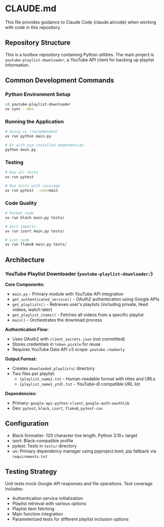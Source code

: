 # CLAUDE.md

This file provides guidance to Claude Code (claude.ai/code) when working with code in this repository.

## Repository Structure

This is a toolbox repository containing Python utilities. The main project is `youtube-playlist-downloader`, a YouTube API client for backing up playlist information.

## Common Development Commands

### Python Environment Setup
```bash
cd youtube-playlist-downloader
uv sync --dev
```

### Running the Application
```bash
# Using uv (recommended)
uv run python main.py

# Or with pip-installed dependencies
python main.py
```

### Testing
```bash
# Run all tests
uv run pytest

# Run tests with coverage
uv run pytest --cov=main
```

### Code Quality
```bash
# Format code
uv run black main.py tests/

# Sort imports
uv run isort main.py tests/

# Lint code
uv run flake8 main.py tests/
```

## Architecture

### YouTube Playlist Downloader (`youtube-playlist-downloader/`)

**Core Components:**
- `main.py` - Primary module with YouTube API integration
- `get_authenticated_service()` - OAuth2 authentication using Google APIs
- `get_playlists()` - Retrieves user's playlists (including private, liked videos, watch later)
- `get_playlist_items()` - Fetches all videos from a specific playlist
- `main()` - Orchestrates the download process

**Authentication Flow:**
- Uses OAuth2 with `client_secrets.json` (not committed)
- Stores credentials in `token.pickle` for reuse
- Requires YouTube Data API v3 scope: `youtube.readonly`

**Output Format:**
- Creates `downloaded_playlists/` directory
- Two files per playlist:
  - `{playlist_name}.txt` - Human-readable format with titles and URLs
  - `{playlist_name}_ytdl.txt` - YouTube-dl compatible URL list

**Dependencies:**
- Primary: `google-api-python-client`, `google-auth-oauthlib`
- Dev: `pytest`, `black`, `isort`, `flake8`, `pytest-cov`

## Configuration

- Black formatter: 120 character line length, Python 3.10+ target
- isort: Black-compatible profile
- pytest: Tests in `tests/` directory
- uv: Primary dependency manager using pyproject.toml, pip fallback via `requirements.txt`

## Testing Strategy

Unit tests mock Google API responses and file operations. Test coverage includes:
- Authentication service initialization
- Playlist retrieval with various options
- Playlist item fetching
- Main function integration
- Parameterized tests for different playlist inclusion options
